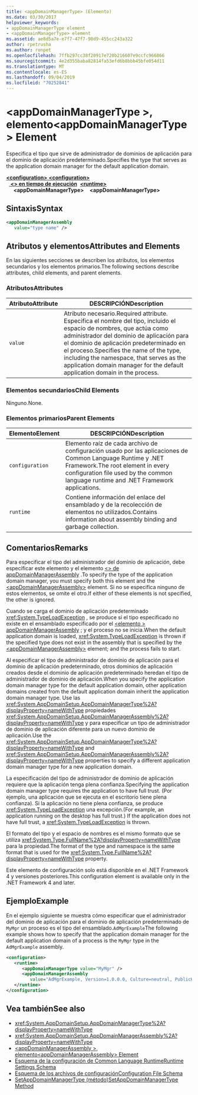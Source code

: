 ```yaml
---
title: <appDomainManagerType> (Elemento)
ms.date: 03/30/2017
helpviewer_keywords:
- appDomainManagerType element
- <appDomainManagerType> element
ms.assetid: ae8d5a7e-e7f7-47f7-98d9-455cc243a322
author: rpetrusha
ms.author: ronpet
ms.openlocfilehash: 7ffb297cc38f20917e720b216607e9ccfc966866
ms.sourcegitcommit: 4e2d355baba82814fa53efd6b8bbb45bfe054d11
ms.translationtype: MT
ms.contentlocale: es-ES
ms.lasthandoff: 09/04/2019
ms.locfileid: "70252841"
---
```

# <a name="appdomainmanagertype-element"></a><span data-ttu-id="38e7c-102">\<appDomainManagerType >, elemento</span><span class="sxs-lookup"><span data-stu-id="38e7c-102">\<appDomainManagerType> Element</span></span>
<span data-ttu-id="38e7c-103">Especifica el tipo que sirve de administrador de dominios de aplicación para el dominio de aplicación predeterminado.</span><span class="sxs-lookup"><span data-stu-id="38e7c-103">Specifies the type that serves as the application domain manager for the default application domain.</span></span>  
  
<span data-ttu-id="38e7c-104">[ **\<configuration>** ](../configuration-element.md)</span><span class="sxs-lookup"><span data-stu-id="38e7c-104">[**\<configuration>**](../configuration-element.md)</span></span>\
<span data-ttu-id="38e7c-105">&nbsp;&nbsp;[ **\<> en tiempo de ejecución**](runtime-element.md)</span><span class="sxs-lookup"><span data-stu-id="38e7c-105">&nbsp;&nbsp;[**\<runtime>**](runtime-element.md)</span></span>\
<span data-ttu-id="38e7c-106">&nbsp;&nbsp;&nbsp;&nbsp; **\<appDomainManagerType>**</span><span class="sxs-lookup"><span data-stu-id="38e7c-106">&nbsp;&nbsp;&nbsp;&nbsp;**\<appDomainManagerType>**</span></span>  
  
## <a name="syntax"></a><span data-ttu-id="38e7c-107">Sintaxis</span><span class="sxs-lookup"><span data-stu-id="38e7c-107">Syntax</span></span>  
  
```xml  
<appDomainManagerAssembly   
   value="type name" />  
```  
  
## <a name="attributes-and-elements"></a><span data-ttu-id="38e7c-108">Atributos y elementos</span><span class="sxs-lookup"><span data-stu-id="38e7c-108">Attributes and Elements</span></span>  
 <span data-ttu-id="38e7c-109">En las siguientes secciones se describen los atributos, los elementos secundarios y los elementos primarios.</span><span class="sxs-lookup"><span data-stu-id="38e7c-109">The following sections describe attributes, child elements, and parent elements.</span></span>  
  
### <a name="attributes"></a><span data-ttu-id="38e7c-110">Atributos</span><span class="sxs-lookup"><span data-stu-id="38e7c-110">Attributes</span></span>  
  
|<span data-ttu-id="38e7c-111">Atributo</span><span class="sxs-lookup"><span data-stu-id="38e7c-111">Attribute</span></span>|<span data-ttu-id="38e7c-112">DESCRIPCIÓN</span><span class="sxs-lookup"><span data-stu-id="38e7c-112">Description</span></span>|  
|---------------|-----------------|  
|`value`|<span data-ttu-id="38e7c-113">Atributo necesario.</span><span class="sxs-lookup"><span data-stu-id="38e7c-113">Required attribute.</span></span> <span data-ttu-id="38e7c-114">Especifica el nombre del tipo, incluido el espacio de nombres, que actúa como administrador del dominio de aplicación para el dominio de aplicación predeterminado en el proceso.</span><span class="sxs-lookup"><span data-stu-id="38e7c-114">Specifies the name of the type, including the namespace, that serves as the application domain manager for the default application domain in the process.</span></span>|  
  
### <a name="child-elements"></a><span data-ttu-id="38e7c-115">Elementos secundarios</span><span class="sxs-lookup"><span data-stu-id="38e7c-115">Child Elements</span></span>  
 <span data-ttu-id="38e7c-116">Ninguno.</span><span class="sxs-lookup"><span data-stu-id="38e7c-116">None.</span></span>  
  
### <a name="parent-elements"></a><span data-ttu-id="38e7c-117">Elementos primarios</span><span class="sxs-lookup"><span data-stu-id="38e7c-117">Parent Elements</span></span>  
  
|<span data-ttu-id="38e7c-118">Elemento</span><span class="sxs-lookup"><span data-stu-id="38e7c-118">Element</span></span>|<span data-ttu-id="38e7c-119">DESCRIPCIÓN</span><span class="sxs-lookup"><span data-stu-id="38e7c-119">Description</span></span>|  
|-------------|-----------------|  
|`configuration`|<span data-ttu-id="38e7c-120">Elemento raíz de cada archivo de configuración usado por las aplicaciones de Common Language Runtime y .NET Framework.</span><span class="sxs-lookup"><span data-stu-id="38e7c-120">The root element in every configuration file used by the common language runtime and .NET Framework applications.</span></span>|  
|`runtime`|<span data-ttu-id="38e7c-121">Contiene información del enlace del ensamblado y de la recolección de elementos no utilizados.</span><span class="sxs-lookup"><span data-stu-id="38e7c-121">Contains information about assembly binding and garbage collection.</span></span>|  
  
## <a name="remarks"></a><span data-ttu-id="38e7c-122">Comentarios</span><span class="sxs-lookup"><span data-stu-id="38e7c-122">Remarks</span></span>  
 <span data-ttu-id="38e7c-123">Para especificar el tipo del administrador del dominio de aplicación, debe especificar este elemento y el elemento [ \<> de appDomainManagerAssembly](appdomainmanagerassembly-element.md) .</span><span class="sxs-lookup"><span data-stu-id="38e7c-123">To specify the type of the application domain manager, you must specify both this element and the [\<appDomainManagerAssembly>](appdomainmanagerassembly-element.md) element.</span></span> <span data-ttu-id="38e7c-124">Si no se especifica ninguno de estos elementos, se omite el otro.</span><span class="sxs-lookup"><span data-stu-id="38e7c-124">If either of these elements is not specified, the other is ignored.</span></span>  
  
 <span data-ttu-id="38e7c-125">Cuando se carga el dominio de aplicación predeterminado <xref:System.TypeLoadException> , se produce si el tipo especificado no existe en el ensamblado especificado por el [ \<elemento > appDomainManagerAssembly](appdomainmanagerassembly-element.md) ; y el proceso no se inicia.</span><span class="sxs-lookup"><span data-stu-id="38e7c-125">When the default application domain is loaded, <xref:System.TypeLoadException> is thrown if the specified type does not exist in the assembly that is specified by the [\<appDomainManagerAssembly>](appdomainmanagerassembly-element.md) element; and the process fails to start.</span></span>  
  
 <span data-ttu-id="38e7c-126">Al especificar el tipo de administrador de dominio de aplicación para el dominio de aplicación predeterminado, otros dominios de aplicación creados desde el dominio de aplicación predeterminado heredan el tipo de administrador de dominio de aplicación.</span><span class="sxs-lookup"><span data-stu-id="38e7c-126">When you specify the application domain manager type for the default application domain, other application domains created from the default application domain inherit the application domain manager type.</span></span> <span data-ttu-id="38e7c-127">Use las <xref:System.AppDomainSetup.AppDomainManagerType%2A?displayProperty=nameWithType> propiedades <xref:System.AppDomainSetup.AppDomainManagerAssembly%2A?displayProperty=nameWithType> y para especificar un tipo de administrador de dominio de aplicación diferente para un nuevo dominio de aplicación.</span><span class="sxs-lookup"><span data-stu-id="38e7c-127">Use the <xref:System.AppDomainSetup.AppDomainManagerType%2A?displayProperty=nameWithType> and <xref:System.AppDomainSetup.AppDomainManagerAssembly%2A?displayProperty=nameWithType> properties to specify a different application domain manager type for a new application domain.</span></span>  
  
 <span data-ttu-id="38e7c-128">La especificación del tipo de administrador de dominio de aplicación requiere que la aplicación tenga plena confianza.</span><span class="sxs-lookup"><span data-stu-id="38e7c-128">Specifying the application domain manager type requires the application to have full trust.</span></span> <span data-ttu-id="38e7c-129">(Por ejemplo, una aplicación que se ejecuta en el escritorio tiene plena confianza). Si la aplicación no tiene plena confianza, se produce <xref:System.TypeLoadException> una excepción.</span><span class="sxs-lookup"><span data-stu-id="38e7c-129">(For example, an application running on the desktop has full trust.) If the application does not have full trust, a <xref:System.TypeLoadException> is thrown.</span></span>  
  
 <span data-ttu-id="38e7c-130">El formato del tipo y el espacio de nombres es el mismo formato que se utiliza <xref:System.Type.FullName%2A?displayProperty=nameWithType> para la propiedad.</span><span class="sxs-lookup"><span data-stu-id="38e7c-130">The format of the type and namespace is the same format that is used for the <xref:System.Type.FullName%2A?displayProperty=nameWithType> property.</span></span>  
  
 <span data-ttu-id="38e7c-131">Este elemento de configuración solo está disponible en el .NET Framework 4 y versiones posteriores.</span><span class="sxs-lookup"><span data-stu-id="38e7c-131">This configuration element is available only in the .NET Framework 4 and later.</span></span>  
  
## <a name="example"></a><span data-ttu-id="38e7c-132">Ejemplo</span><span class="sxs-lookup"><span data-stu-id="38e7c-132">Example</span></span>  
 <span data-ttu-id="38e7c-133">En el ejemplo siguiente se muestra cómo especificar que el administrador del dominio de aplicación para el dominio de aplicación predeterminado de `MyMgr` un proceso es el tipo del ensamblado.`AdMgrExample`</span><span class="sxs-lookup"><span data-stu-id="38e7c-133">The following example shows how to specify that the application domain manager for the default application domain of a process is the `MyMgr` type in the `AdMgrExample` assembly.</span></span>  
  
```xml  
<configuration>  
   <runtime>  
      <appDomainManagerType value="MyMgr" />  
      <appDomainManagerAssembly   
         value="AdMgrExample, Version=1.0.0.0, Culture=neutral, PublicKeyToken=6856bccf150f00b3" />  
   </runtime>  
</configuration>  
```  
  
## <a name="see-also"></a><span data-ttu-id="38e7c-134">Vea también</span><span class="sxs-lookup"><span data-stu-id="38e7c-134">See also</span></span>

- <xref:System.AppDomainSetup.AppDomainManagerType%2A?displayProperty=nameWithType>
- <xref:System.AppDomainSetup.AppDomainManagerAssembly%2A?displayProperty=nameWithType>
- [<span data-ttu-id="38e7c-135">\<appDomainManagerAssembly >, elemento</span><span class="sxs-lookup"><span data-stu-id="38e7c-135">\<appDomainManagerAssembly> Element</span></span>](appdomainmanagerassembly-element.md)
- [<span data-ttu-id="38e7c-136">Esquema de la configuración de Common Language Runtime</span><span class="sxs-lookup"><span data-stu-id="38e7c-136">Runtime Settings Schema</span></span>](index.md)
- [<span data-ttu-id="38e7c-137">Esquema de los archivos de configuración</span><span class="sxs-lookup"><span data-stu-id="38e7c-137">Configuration File Schema</span></span>](../index.md)
- [<span data-ttu-id="38e7c-138">SetAppDomainManagerType (método)</span><span class="sxs-lookup"><span data-stu-id="38e7c-138">SetAppDomainManagerType Method</span></span>](../../../unmanaged-api/hosting/iclrcontrol-setappdomainmanagertype-method.md)

